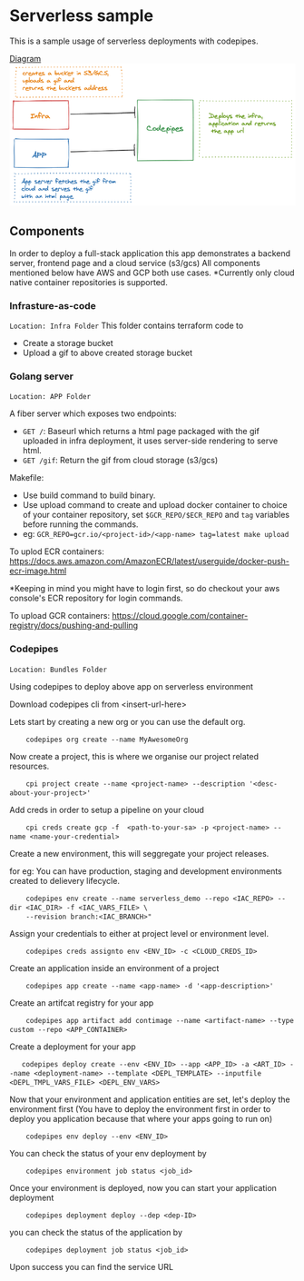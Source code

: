 # Serverless sample

This is a sample usage of serverless deployments with codepipes.


[Diagram](./overview.png) <img src="./overview.png" width="900">

## Components
In order to deploy a full-stack application this app demonstrates a backend server, frontend page and a cloud service (s3/gcs)
All components mentioned below have AWS and GCP both use cases.
*Currently only cloud native container repositories is supported.

### Infrasture-as-code 
`Location: Infra Folder`
This folder contains terraform code to 
- Create a storage bucket
- Upload a gif to above created storage bucket

### Golang server
`Location: APP Folder`

A fiber server which exposes two endpoints:
- `GET /`: Baseurl which returns a html page packaged with the gif uploaded in infra deployment, it uses server-side rendering to serve html.
- `GET /gif`: Return the gif from cloud storage (s3/gcs)

Makefile: 
* Use build command to build binary.
* Use upload command to create and upload docker container to choice of your container repository, set `$GCR_REPO/$ECR_REPO` and `tag` variables before running the commands.
* eg:  `GCR_REPO=gcr.io/<project-id>/<app-name> tag=latest make upload`

To uplod ECR containers: https://docs.aws.amazon.com/AmazonECR/latest/userguide/docker-push-ecr-image.html

*Keeping in mind you might have to login first, so do checkout your aws console's ECR repository for login commands.

To upload GCR containers: https://cloud.google.com/container-registry/docs/pushing-and-pulling

### Codepipes
`Location: Bundles Folder`

Using codepipes to deploy above app on serverless environment

Download codepipes cli from  \<insert-url-here>


Lets start by creating a new org or you can use the default org.
```
    codepipes org create --name MyAwesomeOrg
```

Now create a project, this is where we organise our project related resources.

```
    cpi project create --name <project-name> --description '<desc-about-your-project>'
```

Add creds in order to setup a pipeline on your cloud

```
    cpi creds create gcp -f  <path-to-your-sa> -p <project-name> --name <name-your-credential>
```
Create a new environment, this will seggregate your project releases.

for eg: You can have production, staging and development environments created to delievery lifecycle.
```
    codepipes env create --name serverless_demo --repo <IAC_REPO> --dir <IAC_DIR> -f <IAC_VARS_FILE> \
    --revision branch:<IAC_BRANCH>" 

```

Assign your credentials to either at project level or environment level.

```
    codepipes creds assignto env <ENV_ID> -c <CLOUD_CREDS_ID>
```

Create an application inside an environment of a project
```
    codepipes app create --name <app-name> -d '<app-description>'
```

Create an artifcat registry for your app
```
    codepipes app artifact add contimage --name <artifact-name> --type custom --repo <APP_CONTAINER>
```

Create a deployment for your app
```
   codepipes deploy create --env <ENV_ID> --app <APP_ID> -a <ART_ID> --name <deployment-name> --template <DEPL_TEMPLATE> --inputfile <DEPL_TMPL_VARS_FILE> <DEPL_ENV_VARS>
```

Now that your environment and application entities are set, let's deploy the environment first (You have to deploy the environment first in order to deploy you application because that where your apps going to run on)

```
    codepipes env deploy --env <ENV_ID>
```
You can check the status of your env deployment by
```
    codepipes environment job status <job_id> 
```
Once your environment is deployed, now you can start your application deployment

```
    codepipes deployment deploy --dep <dep-ID>
```

you can check the status of the application by
```
    codepipes deployment job status <job_id> 
```
Upon success you can find the service URL